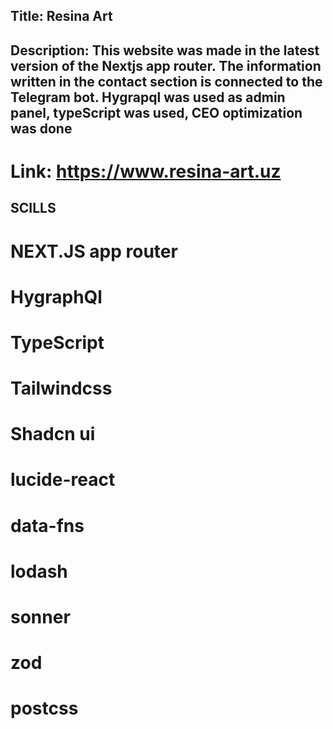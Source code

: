 ##  Title: Resina Art
## Description: This website was made in the latest version of the Nextjs app router. The information written in the contact section is connected to the Telegram bot. Hygrapql was used as admin panel, typeScript was used, CEO optimization was done

# Link: https://www.resina-art.uz

## SCILLS

# NEXT.JS app router

# HygraphQl

# TypeScript

# Tailwindcss

# Shadcn ui

# lucide-react

# data-fns

# lodash

# sonner

# zod

# postcss
